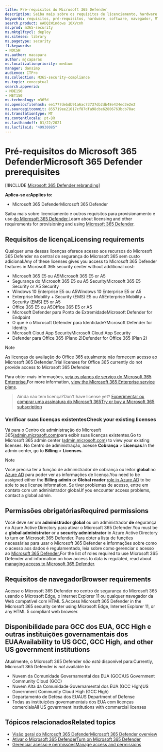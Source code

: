 ```yaml
---
title: Pré-requisitos do Microsoft 365 Defender
description: Saiba mais sobre os requisitos de licenciamento, hardware e software e outras configurações do Microsoft 365 Defender
keywords: requisitos, pré-requisitos, hardware, software, navegador, MTP, M365, licença, E5, A5, EMS, compra
search.product: eADQiWindows 10XVcnh
ms.prod: m365-security
ms.mktglfcycl: deploy
ms.sitesec: library
ms.pagetype: security
f1.keywords:
- NOCSH
ms.author: macapara
author: mjcaparas
ms.localizationpriority: medium
manager: dansimp
audience: ITPro
ms.collection: M365-security-compliance
ms.topic: conceptual
search.appverid:
- MOE150
- MET150
ms.technology: m365d
ms.openlocfilehash: ee1777debdb91a6ac73737db2db48e434ed3e2e2
ms.sourcegitcommit: 855719ee21017cf87dfa98cbe62806763bcb78ac
ms.translationtype: MT
ms.contentlocale: pt-BR
ms.lasthandoff: 01/22/2021
ms.locfileid: "49930085"
---
```

# <a name="microsoft-365-defender-prerequisites"></a><span data-ttu-id="621c1-104">Pré-requisitos do Microsoft 365 Defender</span><span class="sxs-lookup"><span data-stu-id="621c1-104">Microsoft 365 Defender prerequisites</span></span>

[!INCLUDE [Microsoft 365 Defender rebranding](../includes/microsoft-defender.md)]


<span data-ttu-id="621c1-105">**Aplica-se a:**</span><span class="sxs-lookup"><span data-stu-id="621c1-105">**Applies to:**</span></span>
- <span data-ttu-id="621c1-106">Microsoft 365 Defender</span><span class="sxs-lookup"><span data-stu-id="621c1-106">Microsoft 365 Defender</span></span>

<span data-ttu-id="621c1-107">Saiba mais sobre licenciamento e outros requisitos para provisionamento e uso [do Microsoft 365 Defender.](microsoft-threat-protection.md)</span><span class="sxs-lookup"><span data-stu-id="621c1-107">Learn about licensing and other requirements for provisioning and using [Microsoft 365 Defender](microsoft-threat-protection.md).</span></span>

## <a name="licensing-requirements"></a><span data-ttu-id="621c1-108">Requisitos de licença</span><span class="sxs-lookup"><span data-stu-id="621c1-108">Licensing requirements</span></span>
<span data-ttu-id="621c1-109">Qualquer uma dessas licenças oferece acesso aos recursos do Microsoft 365 Defender na central de segurança do Microsoft 365 sem custo adicional:</span><span class="sxs-lookup"><span data-stu-id="621c1-109">Any of these licenses gives you access to Microsoft 365 Defender features in Microsoft 365 security center without additional cost:</span></span>

- <span data-ttu-id="621c1-110">Microsoft 365 E5 ou A5</span><span class="sxs-lookup"><span data-stu-id="621c1-110">Microsoft 365 E5 or A5</span></span>
- <span data-ttu-id="621c1-111">Segurança do Microsoft 365 E5 ou A5 Security</span><span class="sxs-lookup"><span data-stu-id="621c1-111">Microsoft 365 E5 Security or A5 Security</span></span>
- <span data-ttu-id="621c1-112">Windows 10 Enterprise E5 ou A5</span><span class="sxs-lookup"><span data-stu-id="621c1-112">Windows 10 Enterprise E5 or A5</span></span>
- <span data-ttu-id="621c1-113">Enterprise Mobility + Security (EMS) E5 ou A5</span><span class="sxs-lookup"><span data-stu-id="621c1-113">Enterprise Mobility + Security (EMS) E5 or A5</span></span> 
- <span data-ttu-id="621c1-114">Office 365 E5 ou A5</span><span class="sxs-lookup"><span data-stu-id="621c1-114">Office 365 E5 or A5</span></span>
- <span data-ttu-id="621c1-115">Microsoft Defender para Ponto de Extremidade</span><span class="sxs-lookup"><span data-stu-id="621c1-115">Microsoft Defender for Endpoint</span></span>
- <span data-ttu-id="621c1-116">O que é o Microsoft Defender para Identidade?</span><span class="sxs-lookup"><span data-stu-id="621c1-116">Microsoft Defender for Identity</span></span> 
- <span data-ttu-id="621c1-117">Microsoft Cloud App Security</span><span class="sxs-lookup"><span data-stu-id="621c1-117">Microsoft Cloud App Security</span></span>
- <span data-ttu-id="621c1-118">Defender para Office 365 (Plano 2)</span><span class="sxs-lookup"><span data-stu-id="621c1-118">Defender for Office 365 (Plan 2)</span></span>

> [!NOTE]
> <span data-ttu-id="621c1-119">As licenças de avaliação do Office 365 atualmente não fornecem acesso ao Microsoft 365 Defender.</span><span class="sxs-lookup"><span data-stu-id="621c1-119">Trial licenses for Office 365 currently do not provide access to Microsoft 365 Defender.</span></span>

<span data-ttu-id="621c1-120">Para obter mais informações, [veja os planos de serviço do Microsoft 365 Enterprise.](https://www.microsoft.com/licensing/product-licensing/microsoft-365-enterprise)</span><span class="sxs-lookup"><span data-stu-id="621c1-120">For more information, [view the Microsoft 365 Enterprise service plans](https://www.microsoft.com/licensing/product-licensing/microsoft-365-enterprise).</span></span>

> <span data-ttu-id="621c1-121">Ainda não tem licença?</span><span class="sxs-lookup"><span data-stu-id="621c1-121">Don't have license yet?</span></span> [<span data-ttu-id="621c1-122">Experimentar ou comprar uma assinatura do Microsoft 365</span><span class="sxs-lookup"><span data-stu-id="621c1-122">Try or buy a Microsoft 365 subscription</span></span>](https://docs.microsoft.com/microsoft-365/commerce/try-or-buy-microsoft-365?view=o365-worldwide)

### <a name="check-your-existing--licenses"></a><span data-ttu-id="621c1-123">Verificar suas licenças existentes</span><span class="sxs-lookup"><span data-stu-id="621c1-123">Check your existing  licenses</span></span>
<span data-ttu-id="621c1-124">Vá para o Centro de administração do Microsoft 365[(admin.microsoft.com)](https://admin.microsoft.com/)para exibir suas licenças existentes.</span><span class="sxs-lookup"><span data-stu-id="621c1-124">Go to Microsoft 365 admin center ([admin.microsoft.com](https://admin.microsoft.com/)) to view your existing licenses.</span></span> <span data-ttu-id="621c1-125">No Centro de administração, acesse **Cobrança** > **Licenças**.</span><span class="sxs-lookup"><span data-stu-id="621c1-125">In the admin center, go to **Billing** > **Licenses**.</span></span>

>[!NOTE]
> <span data-ttu-id="621c1-126">Você precisa ter a  função de administrador de cobrança ou leitor **global** no [Azure AD](https://docs.microsoft.com/azure/active-directory/users-groups-roles/directory-assign-admin-roles#available-roles) para poder ver as informações de licença.</span><span class="sxs-lookup"><span data-stu-id="621c1-126">You need to be assigned either the **Billing admin** or **Global reader** [role in Azure AD](https://docs.microsoft.com/azure/active-directory/users-groups-roles/directory-assign-admin-roles#available-roles) to be able to see license information.</span></span> <span data-ttu-id="621c1-127">Se tiver problemas de acesso, entre em contato com um administrador global.</span><span class="sxs-lookup"><span data-stu-id="621c1-127">If you encounter access problems, contact a global admin.</span></span>

## <a name="required-permissions"></a><span data-ttu-id="621c1-128">Permissões obrigatórias</span><span class="sxs-lookup"><span data-stu-id="621c1-128">Required permissions</span></span>
<span data-ttu-id="621c1-129">Você deve ser um **administrador global** ou um administrador **de** segurança no Azure Active Directory para ativar o Microsoft 365 Defender.</span><span class="sxs-lookup"><span data-stu-id="621c1-129">You must be a **global administrator** or a **security administrator** in Azure Active Directory to turn on Microsoft 365 Defender.</span></span> <span data-ttu-id="621c1-130">Para obter a lista de funções necessárias para usar o Microsoft 365 Defender e informações sobre como o acesso aos dados é regulamentado, leia sobre como gerenciar o acesso ao [Microsoft 365 Defender.](mtp-permissions.md)</span><span class="sxs-lookup"><span data-stu-id="621c1-130">For the list of roles required to use Microsoft 365 Defender and information on how access to data is regulated, read about [managing access to Microsoft 365 Defender](mtp-permissions.md).</span></span>

## <a name="browser-requirements"></a><span data-ttu-id="621c1-131">Requisitos de navegador</span><span class="sxs-lookup"><span data-stu-id="621c1-131">Browser requirements</span></span>
<span data-ttu-id="621c1-132">Acesse o Microsoft 365 Defender no centro de segurança do Microsoft 365 usando o Microsoft Edge, o Internet Explorer 11 ou qualquer navegador da Web compatível com HTML 5.</span><span class="sxs-lookup"><span data-stu-id="621c1-132">Access Microsoft 365 Defender in the Microsoft 365 security center using Microsoft Edge, Internet Explorer 11, or any HTML 5 compliant web browser.</span></span>

## <a name="availability-to-us-gcc-gcc-high-and-other-us-government-institutions"></a><span data-ttu-id="621c1-133">Disponibilidade para GCC dos EUA, GCC High e outras instituições governamentais dos EUA</span><span class="sxs-lookup"><span data-stu-id="621c1-133">Availability to US GCC, GCC High, and other US government institutions</span></span>
<span data-ttu-id="621c1-134">Atualmente, o Microsoft 365 Defender *não está* disponível para:</span><span class="sxs-lookup"><span data-stu-id="621c1-134">Currently, Microsoft 365 Defender is *not* available to:</span></span>
- <span data-ttu-id="621c1-135">Nuvem da Comunidade Governamental dos EUA (GCC)</span><span class="sxs-lookup"><span data-stu-id="621c1-135">US Government Community Cloud (GCC)</span></span>
- <span data-ttu-id="621c1-136">Nuvem Alta da Comunidade Governamental dos EUA (GCC High)</span><span class="sxs-lookup"><span data-stu-id="621c1-136">US Government Community Cloud High (GCC High)</span></span>
- <span data-ttu-id="621c1-137">Departamento de Defesa dos EUA</span><span class="sxs-lookup"><span data-stu-id="621c1-137">US Department of Defense</span></span>
- <span data-ttu-id="621c1-138">Todas as instituições governamentais dos EUA com licenças comerciais</span><span class="sxs-lookup"><span data-stu-id="621c1-138">All US government institutions with commercial licenses</span></span>

## <a name="related-topics"></a><span data-ttu-id="621c1-139">Tópicos relacionados</span><span class="sxs-lookup"><span data-stu-id="621c1-139">Related topics</span></span>
- [<span data-ttu-id="621c1-140">Visão geral do Microsoft 365 Defender</span><span class="sxs-lookup"><span data-stu-id="621c1-140">Microsoft 365 Defender overview</span></span>](microsoft-threat-protection.md)
- [<span data-ttu-id="621c1-141">Ativar o Microsoft 365 Defender</span><span class="sxs-lookup"><span data-stu-id="621c1-141">Turn on Microsoft 365 Defender</span></span>](mtp-enable.md)
- [<span data-ttu-id="621c1-142">Gerenciar acesso e permissões</span><span class="sxs-lookup"><span data-stu-id="621c1-142">Manage access and permissions</span></span>](mtp-permissions.md)

